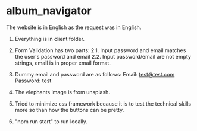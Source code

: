 # album_navigator

The website is in English as the request was in English.

1. Everything is in client folder. 

2. Form Validation has two parts:
  2.1. Input password and email matches the user's password and email
  2.2. Input password/email are not empty strings, email is in proper email format.
  
3. Dummy email and password are as follows:
  Email: test@test.com
  Password: test
  
4. The elephants image is from unsplash. 

5. Tried to minimize css framework because it is to test the technical skills more so than how the buttons can be pretty.

6. "npm run start" to run locally.
